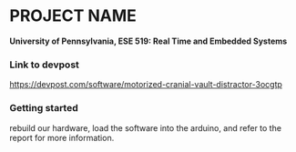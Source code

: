 PROJECT NAME
============

**University of Pennsylvania, ESE 519: Real Time and Embedded Systems**

### Link to devpost
https://devpost.com/software/motorized-cranial-vault-distractor-3ocgtp

### Getting started
rebuild our hardware, load the software into the arduino, and refer to the report for more information.